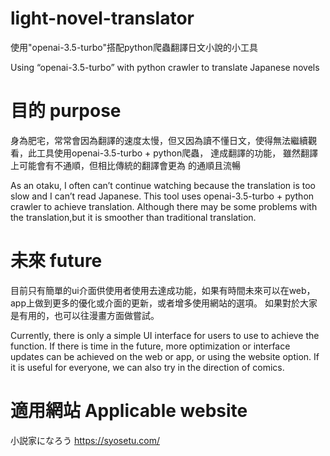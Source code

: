 #  light-novel-translator

使用"openai-3.5-turbo"搭配python爬蟲翻譯日文小說的小工具

Using “openai-3.5-turbo” with python crawler to translate Japanese novels

# 目的 purpose
身為肥宅，常常會因為翻譯的速度太慢，但又因為讀不懂日文，使得無法繼續觀看，此工具使用openai-3.5-turbo + python爬蟲，
達成翻譯的功能，
雖然翻譯上可能會有不通順，但相比傳統的翻譯會更為
的通順且流暢


As an otaku, I often can’t continue watching because the translation is too slow and I can’t read Japanese. 
This tool uses openai-3.5-turbo + python crawler to achieve translation. Although there may be some problems with the translation,but it is smoother than traditional translation.


# 未來 future
目前只有簡單的ui介面供使用者使用去達成功能，如果有時間未來可以在web，app上做到更多的優化或介面的更新，或者增多使用網站的選項。
如果對於大家是有用的，也可以往漫畫方面做嘗試。

Currently, there is only a simple UI interface for users to use to achieve the function. 
If there is time in the future, more optimization or interface updates can be achieved on the web or app, or using the website option.
If it is useful for everyone, we can also try in the direction of comics.

# 適用網站 Applicable website
小説家になろう
https://syosetu.com/


